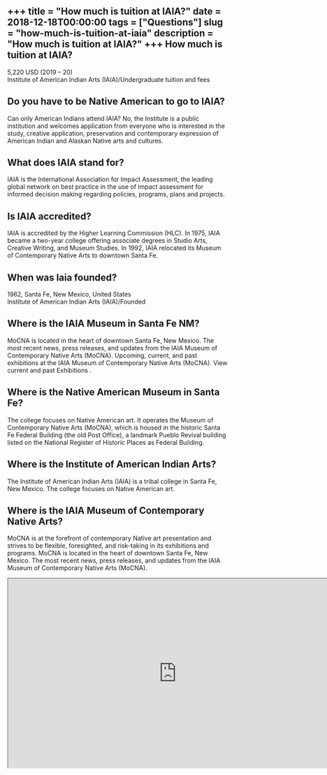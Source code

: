 +++
title = "How much is tuition at IAIA?"
date = 2018-12-18T00:00:00
tags = ["Questions"]
slug = "how-much-is-tuition-at-iaia"
description = "How much is tuition at IAIA?"
+++
How much is tuition at IAIA?
----------------------------

5,220 USD (2019 – 20)  
Institute of American Indian Arts (IAIA)/Undergraduate tuition and fees

Do you have to be Native American to go to IAIA?
------------------------------------------------

Can only American Indians attend IAIA? No, the Institute is a public institution and welcomes application from everyone who is interested in the study, creative application, preservation and contemporary expression of American Indian and Alaskan Native arts and cultures.

What does IAIA stand for?
-------------------------

IAIA is the International Association for Impact Assessment, the leading global network on best practice in the use of impact assessment for informed decision making regarding policies, programs, plans and projects.

Is IAIA accredited?
-------------------

IAIA is accredited by the Higher Learning Commission (HLC). In 1975, IAIA became a two-year college offering associate degrees in Studio Arts, Creative Writing, and Museum Studies. In 1992, IAIA relocated its Museum of Contemporary Native Arts to downtown Santa Fe.

When was Iaia founded?
----------------------

1962, Santa Fe, New Mexico, United States  
Institute of American Indian Arts (IAIA)/Founded

Where is the IAIA Museum in Santa Fe NM?
----------------------------------------

MoCNA is located in the heart of downtown Santa Fe, New Mexico. The most recent news, press releases, and updates from the IAIA Museum of Contemporary Native Arts (MoCNA). Upcoming, current, and past exhibitions at the IAIA Museum of Contemporary Native Arts (MoCNA). View current and past Exhibitions .

Where is the Native American Museum in Santa Fe?
------------------------------------------------

The college focuses on Native American art. It operates the Museum of Contemporary Native Arts (MoCNA), which is housed in the historic Santa Fe Federal Building (the old Post Office), a landmark Pueblo Revival building listed on the National Register of Historic Places as Federal Building.

Where is the Institute of American Indian Arts?
-----------------------------------------------

The Institute of American Indian Arts (IAIA) is a tribal college in Santa Fe, New Mexico. The college focuses on Native American art.

Where is the IAIA Museum of Contemporary Native Arts?
-----------------------------------------------------

MoCNA is at the forefront of contemporary Native art presentation and strives to be flexible, foresighted, and risk-taking in its exhibitions and programs. MoCNA is located in the heart of downtown Santa Fe, New Mexico. The most recent news, press releases, and updates from the IAIA Museum of Contemporary Native Arts (MoCNA).

<iframe allow="accelerometer; autoplay; clipboard-write; encrypted-media; gyroscope; picture-in-picture" allowfullscreen="" class="__youtube_prefs__  epyt-is-override  no-lazyload" data-no-lazy="1" data-origheight="433" data-origwidth="770" data-skipgform_ajax_framebjll="" height="433" id="_ytid_56570" loading="lazy" src="https://www.youtube.com/embed/VJeWLB70BvQ?enablejsapi=1&autoplay=0&cc_load_policy=0&cc_lang_pref=&iv_load_policy=1&loop=0&modestbranding=0&rel=1&fs=1&playsinline=0&autohide=2&theme=dark&color=red&controls=1&" title="YouTube player" width="770"></iframe>